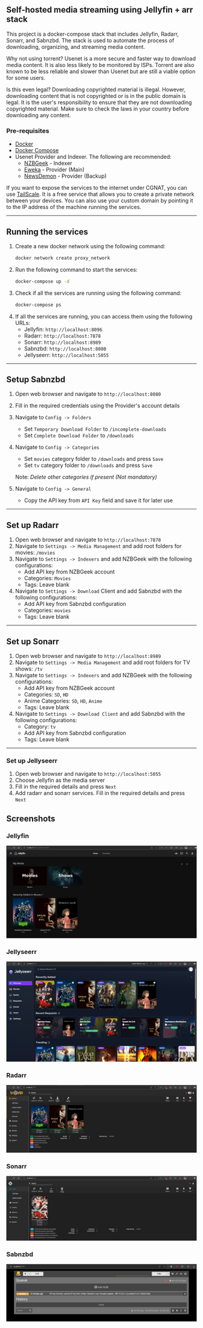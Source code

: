## Self-hosted media streaming using Jellyfin + arr stack

This project is a docker-compose stack that includes Jellyfin, Radarr, Sonarr, and Sabnzbd. The stack is used to automate the process of downloading, organizing, and streaming media content.

Why not using torrent? Usenet is a more secure and faster way to download media content. It is also less likely to be monitored by ISPs. Torrent are also known to be less reliable and slower than Usenet but are still a viable option for some users. 

Is this even legal? Downloading copyrighted material is illegal. However, downloading content that is not copyrighted or is in the public domain is legal. It is the user's responsibility to ensure that they are not downloading copyrighted material. Make sure to check the laws in your country before downloading any content.

### Pre-requisites
- [Docker](https://docs.docker.com/get-docker/)
- [Docker Compose](https://docs.docker.com/compose/install/)
- Usenet Provider and Indexer. The following are recommended:
    * [NZBGeek](https://nzbgeek.info/register) - Indexer
    * [Eweka](https://www.eweka.nl/en) - Provider (Main)
    * [NewsDemon](https://www.newsdemon.com/) - Provider (Backup)

If you want to expose the services to the internet under CGNAT, you can use [TailScale](https://tailscale.com/). It is a free service that allows you to create a private network between your devices. You can also use your custom domain by pointing it to the IP address of the machine running the services.

___

## Running the services

1. Create a new docker network using the following command:
    ```bash
    docker network create proxy_network
    ```
2. Run the following command to start the services:
    ```bash
    docker-compose up -d
    ```
3. Check if all the services are running using the following command:
    ```bash
    docker-compose ps
    ```
4. If all the services are running, you can access them using the following URLs:
    * Jellyfin: `http://localhost:8096`
    * Radarr: `http://localhost:7878`
    * Sonarr: `http://localhost:8989`
    * Sabnzbd: `http://localhost:8080`
    * Jellyseerr: `http://localhost:5055`

---

## Setup Sabnzbd

1. Open web browser and navigate to `http://localhost:8080`
2. Fill in the required credentials using the Provider's account details
3. Navigate to `Config -> Folders`
    * Set `Temporary Download Folder` to `/incomplete-downloads`
    * Set `Complete Download Folder` to `/downloads`
4. Navigate to `Config -> Categories`
    * Set `movies` category folder to `/downloads` and press `Save`
    * Set `tv` category folder to `/downloads` and press `Save`

    Note: _Delete other categories if present (Not mandatory)_
5. Navigate to `Config -> General`
    * Copy the API key from `API Key` field and save it for later use

---

## Set up Radarr

1. Open web browser and navigate to `http://localhost:7878`
2. Navigate to `Settings -> Media Management` and add root folders for movies: `/movies`
3. Navigate to `Settings -> Indexers` and add NZBGeek with the following configurations:
    * Add API key from NZBGeek account
    * Categories: `Movies`
    * Tags: Leave blank
4. Navigate to `Settings -> Download` Client and add Sabnzbd with the following configurations:
    * Add API key from Sabnzbd configuration
    * Categories: `movies`
    * Tags: Leave blank

___

## Set up Sonarr

1. Open web browser and navigate to `http://localhost:8989`
2. Navigate to `Settings -> Media Management` and add root folders for TV shows: `/tv`
3. Navigate to `Settings -> Indexers` and add NZBGeek with the following configurations:
    * Add API key from NZBGeek account
    * Categories: `SD`, `HD`
    * Anime Categories: `SD`, `HD`, `Anime`
    * Tags: Leave blank
4. Navigate to `Settings -> Download Client` and add Sabnzbd with the following configurations:
    * Category: `tv`
    * Add API key from Sabnzbd configuration
    * Tags: Leave blank


---

### Set up Jellyseerr

1. Open web browser and navigate to `http://localhost:5055`
2. Choose Jellyfin as the media server
3. Fill in the required details and press `Next`
4. Add radarr and sonarr services. Fill in the required details and press `Next`

## Screenshots

### Jellyfin
![Jellyfin](/screenshots/jellyfin.png)

### Jellyseerr
![Jellyseerr](/screenshots/jellyseerr.png)

### Radarr
![Radarr](/screenshots/radarr.png)

### Sonarr
![Sonarr](/screenshots/sonarr.png)

### Sabnzbd
![Sabnzbd](/screenshots/sabnzbd.png)
